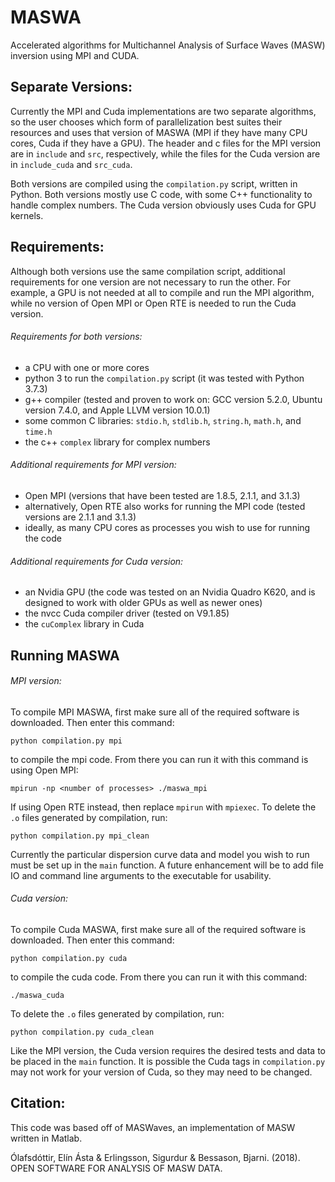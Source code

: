 # MASWA
Accelerated algorithms for Multichannel Analysis of Surface Waves (MASW) inversion using MPI and CUDA.

## Separate Versions:

Currently the MPI and Cuda implementations are two separate algorithms, so the user chooses which form of parallelization best suites their resources and uses that version of MASWA (MPI if they have many CPU cores, Cuda if they have a GPU). The header and c files for the MPI version are in `include` and `src`, respectively, while the files for the Cuda version are in `include_cuda` and `src_cuda`.

Both versions are compiled using the `compilation.py` script, written in Python. Both versions mostly use C code, with some C++ functionality to handle complex numbers. The Cuda version obviously uses Cuda for GPU kernels.

## Requirements:

Although both versions use the same compilation script, additional requirements for one version are not necessary to run the other. For example, a GPU is not needed at all to compile and run the MPI algorithm, while no version of Open MPI or Open RTE is needed to run the Cuda version.

###### Requirements for both versions:
- a CPU with one or more cores
- python 3 to run the `compilation.py` script (it was tested with Python 3.7.3)
- g++ compiler (tested and proven to work on: GCC version 5.2.0, Ubuntu version 7.4.0, and Apple LLVM version 10.0.1)
- some common C libraries: `stdio.h`, `stdlib.h`, `string.h`, `math.h`, and `time.h`
- the c++ `complex` library for complex numbers

###### Additional requirements for  MPI version:
- Open MPI (versions that have been tested are 1.8.5, 2.1.1, and 3.1.3)
- alternatively, Open RTE also works for running the MPI code (tested versions are 2.1.1 and 3.1.3)
- ideally, as many CPU cores as processes you wish to use for running the code

###### Additional requirements for Cuda version:
- an Nvidia GPU (the code was tested on an Nvidia Quadro K620, and is designed to work with older GPUs as well as newer ones)
- the nvcc Cuda compiler driver (tested on V9.1.85)
- the `cuComplex` library in Cuda

## Running MASWA

###### MPI version:
To compile MPI MASWA, first make sure all of the required software is downloaded. Then enter this command:

`python compilation.py mpi`

to compile the mpi code. From there you can run it with this command is using Open MPI:

`mpirun -np <number of processes> ./maswa_mpi`
  
If using Open RTE instead, then replace `mpirun` with `mpiexec`. To delete the `.o` files generated by compilation, run:

`python compilation.py mpi_clean`

Currently the particular dispersion curve data and model you wish to run must be set up in the `main` function. A future enhancement will be to add file IO and command line arguments to the executable for usability.

###### Cuda version:
To compile Cuda MASWA, first make sure all of the required software is downloaded. Then enter this command:

`python compilation.py cuda`

to compile the cuda code. From there you can run it with this command:

`./maswa_cuda`
  
To delete the `.o` files generated by compilation, run:

`python compilation.py cuda_clean`

Like the MPI version, the Cuda version requires the desired tests and data to be placed in the `main` function. It is possible the Cuda tags in `compilation.py` may not work for your version of Cuda, so they may need to be changed.

## Citation:
This code was based off of MASWaves, an implementation of MASW written in Matlab.

Ólafsdóttir, Elín Ásta & Erlingsson, Sigurdur & Bessason, Bjarni. (2018). OPEN SOFTWARE FOR ANALYSIS OF MASW DATA. 
